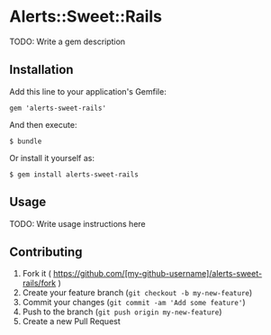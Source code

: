 # Alerts::Sweet::Rails

TODO: Write a gem description

## Installation

Add this line to your application's Gemfile:

    gem 'alerts-sweet-rails'

And then execute:

    $ bundle

Or install it yourself as:

    $ gem install alerts-sweet-rails

## Usage

TODO: Write usage instructions here

## Contributing

1. Fork it ( https://github.com/[my-github-username]/alerts-sweet-rails/fork )
2. Create your feature branch (`git checkout -b my-new-feature`)
3. Commit your changes (`git commit -am 'Add some feature'`)
4. Push to the branch (`git push origin my-new-feature`)
5. Create a new Pull Request

